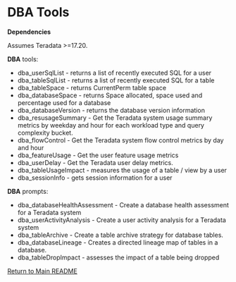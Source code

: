 # DBA Tools

**Dependencies**

Assumes Teradata >=17.20.


**DBA** tools:

- dba_userSqlList - returns a list of recently executed SQL for a user
- dba_tableSqlList - returns a list of recently executed SQL for a table
- dba_tableSpace - returns CurrentPerm table space 
- dba_databaseSpace - returns Space allocated, space used and percentage used for a database
- dba_databaseVersion - returns the database version information
- dba_resusageSummary - Get the Teradata system usage summary metrics by weekday and hour for each workload type and query complexity bucket.
- dba_flowControl - Get the Teradata system flow control metrics by day and hour
- dba_featureUsage - Get the user feature usage metrics
- dba_userDelay - Get the Teradata user delay metrics.
- dba_tableUsageImpact - measures the usage of a table / view by a user
- dba_sessionInfo - gets session information for a user

**DBA** prompts:

- dba_databaseHealthAssessment - Create a database health assessment for a Teradata system
- dba_userActivityAnalysis - Create a user activity analysis for a Teradata system
- dba_tableArchive - Create a table archive strategy for database tables.
- dba_databaseLineage - Creates a directed lineage map of tables in a database.
- dba_tableDropImpact - assesses the impact of a table being dropped

[Return to Main README](../../../../README.md)
